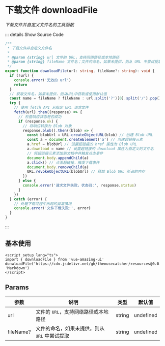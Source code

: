# 下载文件 downloadFile

<GlobalElement />

_下载文件并自定义文件名的工具函数_

::: details Show Source Code

```ts
/**
 * 下载文件并自定义文件名
 *
 * @param {string} url 文件的 URL，支持网络路径或本地路径
 * @param {string} fileName 文件名；文件的命名，如果未提供，则从 URL 中尝试提取
 */
export function downloadFile(url: string, fileName?: string): void {
  if (!url) {
    console.error('无效的 url')
    return
  }
  // 获取文件名，如果未提供，则从URL中获取或使用默认值
  const name = fileName ? fileName : url.split('?')[0].split('/').pop() || 'download'
  try {
    // 使用 fetch API 从指定 URL 请求文件
    fetch(url).then((response) => {
      // 检查响应状态是否成功
      if (response.ok) {
        // 将响应转换为 Blob 对象
        response.blob().then((blob) => {
          const blobUrl = URL.createObjectURL(blob) // 创建 Blob URL
          const a = document.createElement('a') // 创建超链接元素
          a.href = blobUrl // 设置超链接的 href 属性为 Blob URL
          a.download = name // 设置超链接的 download 属性为自定义的文件名
          // 将超链接元素添加到文档中并触发点击事件
          document.body.appendChild(a)
          a.click() // 点击超链接，触发下载事件
          document.body.removeChild(a)
          URL.revokeObjectURL(blobUrl) // 释放 Blob URL 所占的内存
        })
      } else {
        console.error('请求文件失败，状态码:', response.status)
      }
    })
  } catch (error) {
    // 处理下载过程中出现的异常情况
    console.error('文件下载失败:', error)
  }
}
```

:::

## 基本使用

```vue
<script setup lang="ts">
import { downloadFile } from 'vue-amazing-ui'
donwloadFile('https://cdn.jsdelivr.net/gh/themusecatcher/resources@0.0.5/Markdown.pdf', 'Markdown')
</script>
```

## Params

| 参数      | 说明                                          | 类型   | 默认值    |
| --------- | --------------------------------------------- | ------ | --------- |
| url       | 文件的 `URL`，支持网络路径或本地路径          | string | undefined |
| fileName? | 文件的命名，如果未提供，则从 `URL` 中尝试提取 | string | undefined |
